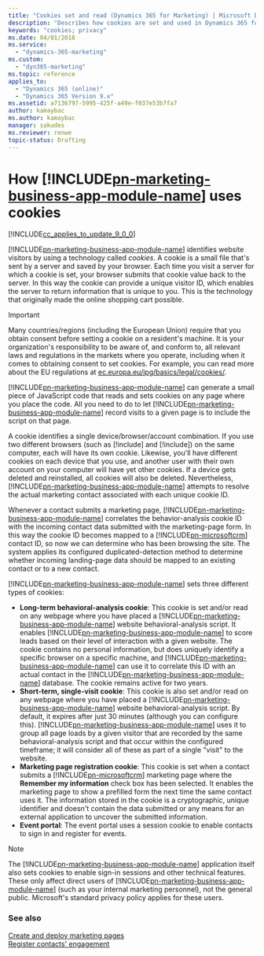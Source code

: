 ```yaml
---
title: "Cookies set and read (Dynamics 365 for Marketing) | Microsoft Docs"
description: "Describes how cookies are set and used in Dynamics 365 for Marketing"
keywords: "cookies; privacy"
ms.date: 04/01/2018
ms.service:
  - "dynamics-365-marketing"
ms.custom:
  - "dyn365-marketing"
ms.topic: reference
applies_to:
  - "Dynamics 365 (online)"
  - "Dynamics 365 Version 9.x"
ms.assetid: a7136797-5995-425f-a49e-f037e53b7fa7
author: kamaybac
ms.author: kamaybac
manager: sakudes
ms.reviewer: renwe
topic-status: Drafting
---
```


# How [!INCLUDE[pn-marketing-business-app-module-name](../includes/pn-marketing-business-app-module-name.md)] uses cookies

[!INCLUDE[cc_applies_to_update_9_0_0](../includes/cc_applies_to_update_9_0_0.md)]

[!INCLUDE[pn-marketing-business-app-module-name](../includes/pn-marketing-business-app-module-name.md)] identifies website visitors by using a technology called *cookies*. A cookie is a small file that's sent by a server and saved by your browser. Each time you visit a server for which a cookie is set, your browser submits that cookie value back to the server. In this way the cookie can provide a unique visitor ID, which enables the server to return information that is unique to you. This is the technology that originally made the online shopping cart possible.

> [!IMPORTANT]
> Many countries/regions (including the European Union) require that you obtain consent before setting a cookie on a resident's machine. It is your organization's responsibility to be aware of, and conform to, all relevant laws and regulations in the markets where you operate, including when it comes to obtaining consent to set cookies. For example, you can read more about the EU regulations at [ec.europa.eu/ipg/basics/legal/cookies/](http://ec.europa.eu/ipg/basics/legal/cookies/).

[!INCLUDE[pn-marketing-business-app-module-name](../includes/pn-marketing-business-app-module-name.md)] can generate a small piece of JavaScript code that reads and sets cookies on any page where you place the code. All you need to do to let [!INCLUDE[pn-marketing-business-app-module-name](../includes/pn-marketing-business-app-module-name.md)] record visits to a given page is to include the script on that page.

A cookie identifies a single device/browser/account combination. If you use two different browsers (such as [!include[](../includes/tn-firefox.md)] and [!include[](../includes/pn-internet-explorer.md)]) on the same computer, each will have its own cookie. Likewise, you'll have different cookies on each device that you use, and another user with their own account on your computer will have yet other cookies. If a device gets deleted and reinstalled, all cookies will also be deleted. Nevertheless, [!INCLUDE[pn-marketing-business-app-module-name](../includes/pn-marketing-business-app-module-name.md)] attempts to resolve the actual marketing contact associated with each unique cookie ID.

Whenever a contact submits a marketing page, [!INCLUDE[pn-marketing-business-app-module-name](../includes/pn-marketing-business-app-module-name.md)] correlates the behavior-analysis cookie ID with the incoming contact data submitted with the marketing-page form. In this way the cookie ID becomes mapped to a [!INCLUDE[pn-microsoftcrm](../includes/pn-dynamics-365.md)] contact ID, so now we can determine who has been browsing the site. The system applies its configured duplicated-detection method to determine whether incoming landing-page data should be mapped to an existing contact or to a new contact.

[!INCLUDE[pn-marketing-business-app-module-name](../includes/pn-marketing-business-app-module-name.md)] sets three different types of cookies:

- **Long-term behavioral-analysis cookie**: This cookie is set and/or read on any webpage where you have placed a [!INCLUDE[pn-marketing-business-app-module-name](../includes/pn-marketing-business-app-module-name.md)] website behavioral-analysis script. It enables [!INCLUDE[pn-marketing-business-app-module-name](../includes/pn-marketing-business-app-module-name.md)] to score leads based on their level of interaction with a given website. The cookie contains no personal information, but does uniquely identify a specific browser on a specific machine, and [!INCLUDE[pn-marketing-business-app-module-name](../includes/pn-marketing-business-app-module-name.md)] can use it to correlate this ID with an actual contact in the [!INCLUDE[pn-marketing-business-app-module-name](../includes/pn-marketing-business-app-module-name.md)] database. The cookie remains active for two years.
- **Short-term, single-visit cookie**: This cookie is also set and/or read on any webpage where you have placed a [!INCLUDE[pn-marketing-business-app-module-name](../includes/pn-marketing-business-app-module-name.md)] website behavioral-analysis script. By default, it expires after just 30 minutes (although you can configure this). [!INCLUDE[pn-marketing-business-app-module-name](../includes/pn-marketing-business-app-module-name.md)] uses it to group all page loads by a given visitor that are recorded by the same behavioral-analysis script and that occur within the configured timeframe; it will consider all of these as part of a single &quot;visit&quot; to the website.
- **Marketing page registration cookie**: This cookie is set when a contact submits a [!INCLUDE[pn-microsoftcrm](../includes/pn-dynamics-365.md)] marketing page where the **Remember my information** check box has been selected. It enables the marketing page to show a prefilled form the next time the same contact uses it. The information stored in the cookie is a cryptographic, unique identifier and doesn't contain the data submitted or any means for an external application to uncover the submitted information.
- **Event portal**: The event portal uses a session cookie to enable contacts to sign in and register for events.

> [!NOTE]
> The [!INCLUDE[pn-marketing-business-app-module-name](../includes/pn-marketing-business-app-module-name.md)] application itself also sets cookies to enable sign-in sessions and other technical features. These only affect direct users of [!INCLUDE[pn-marketing-business-app-module-name](../includes/pn-marketing-business-app-module-name.md)] (such as your internal marketing personnel), not the general public. Microsoft&#39;s standard privacy policy applies for these users.

### See also

[Create and deploy marketing pages](create-deploy-marketing-pages.md)  
[Register contacts' engagement](register-engagement.md)

